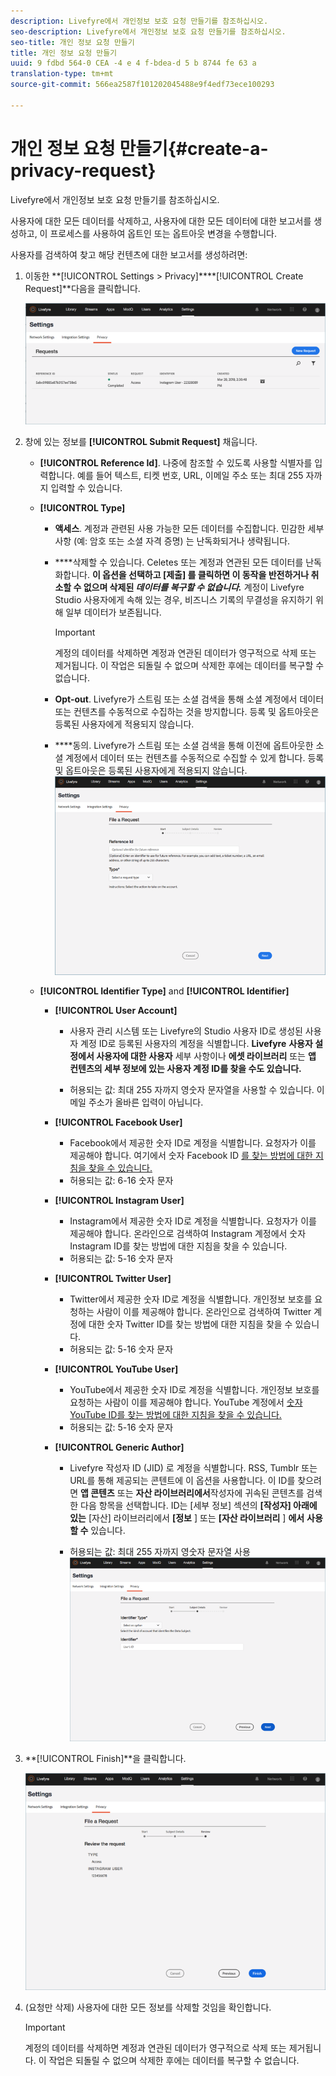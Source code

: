 ```yaml
---
description: Livefyre에서 개인정보 보호 요청 만들기를 참조하십시오.
seo-description: Livefyre에서 개인정보 보호 요청 만들기를 참조하십시오.
seo-title: 개인 정보 요청 만들기
title: 개인 정보 요청 만들기
uuid: 9 fdbd 564-0 CEA -4 e 4 f-bdea-d 5 b 8744 fe 63 a
translation-type: tm+mt
source-git-commit: 566ea2587f101202045488e9f4edf73ece100293

---
```



# 개인 정보 요청 만들기{#create-a-privacy-request}

Livefyre에서 개인정보 보호 요청 만들기를 참조하십시오.

사용자에 대한 모든 데이터를 삭제하고, 사용자에 대한 모든 데이터에 대한 보고서를 생성하고, 이 프로세스를 사용하여 옵트인 또는 옵트아웃 변경을 수행합니다.

사용자를 검색하여 찾고 해당 컨텐츠에 대한 보고서를 생성하려면:

1. 이동한 **[!UICONTROL Settings > Privacy]****[!UICONTROL Create Request]**다음을 클릭합니다.

   ![](assets/privacypage1.png)

1. 창에 있는 정보를 **[!UICONTROL Submit Request]** 채웁니다.

   * **[!UICONTROL Reference Id]**. 나중에 참조할 수 있도록 사용할 식별자를 입력합니다. 예를 들어 텍스트, 티켓 번호, URL, 이메일 주소 또는 최대 255 자까지 입력할 수 있습니다.
   * **[!UICONTROL Type]**

      * **액세스**. 계정과 관련된 사용 가능한 모든 데이터를 수집합니다. 민감한 세부 사항 (예: 암호 또는 소셜 자격 증명) 는 난독화되거나 생략됩니다.

      * ****삭제할 수 있습니다. Celetes 또는 계정과 연관된 모든 데이터를 난독화합니다. **이 옵션을 선택하고 [제출] 를 클릭하면 이 동작을 반전하거나 취소할 수 없으며 삭제된 *데이터를 복구할 수 없습니다.*** 계정이 Livefyre Studio 사용자에게 속해 있는 경우, 비즈니스 기록의 무결성을 유지하기 위해 일부 데이터가 보존됩니다.

         >[!IMPORTANT]
         >
         >계정의 데이터를 삭제하면 계정과 연관된 데이터가 영구적으로 삭제 또는 제거됩니다. 이 작업은 되돌릴 수 없으며 삭제한 후에는 데이터를 복구할 수 없습니다.

      * **Opt-out**. Livefyre가 스트림 또는 소셜 검색을 통해 소셜 계정에서 데이터 또는 컨텐츠를 수동적으로 수집하는 것을 방지합니다. 등록 및 옵트아웃은 등록된 사용자에게 적용되지 않습니다.
      * ****동의. Livefyre가 스트림 또는 소셜 검색을 통해 이전에 옵트아웃한 소셜 계정에서 데이터 또는 컨텐츠를 수동적으로 수집할 수 있게 합니다. 등록 및 옵트아웃은 등록된 사용자에게 적용되지 않습니다.
      ![](assets/privacypage2.png)

   * **[!UICONTROL Identifier Type]** and **[!UICONTROL Identifier]**

      * **[!UICONTROL User Account]**

         * 사용자 관리 시스템 또는 Livefyre의 Studio 사용자 ID로 생성된 사용자 계정 ID로 등록된 사용자의 계정을 식별합니다. **Livefyre** **사용자 설정에서 사용자에 대한 사용자** 세부 사항이나 **에셋 라이브러리** 또는 **앱 컨텐츠의 세부 정보에 있는 사용자 계정 ID를 찾을 수도 있습니다.**

         * 허용되는 값: 최대 255 자까지 영숫자 문자열을 사용할 수 있습니다. 이메일 주소가 올바른 입력이 아닙니다.
      * **[!UICONTROL Facebook User]**

         * Facebook에서 제공한 숫자 ID로 계정을 식별합니다. 요청자가 이를 제공해야 합니다. 여기에서 숫자 Facebook ID [를 찾는 방법에 대한 지침을 찾을 수 있습니다.](https://www.facebook.com/help/1397933243846983?helpref=faq_content)
         * 허용되는 값: 6-16 숫자 문자
      * **[!UICONTROL Instagram User]**

         * Instagram에서 제공한 숫자 ID로 계정을 식별합니다. 요청자가 이를 제공해야 합니다. 온라인으로 검색하여 Instagram 계정에서 숫자 Instagram ID를 찾는 방법에 대한 지침을 찾을 수 있습니다.
         * 허용되는 값: 5-16 숫자 문자
      * **[!UICONTROL Twitter User]**

         * Twitter에서 제공한 숫자 ID로 계정을 식별합니다. 개인정보 보호를 요청하는 사람이 이를 제공해야 합니다. 온라인으로 검색하여 Twitter 계정에 대한 숫자 Twitter ID를 찾는 방법에 대한 지침을 찾을 수 있습니다.
         * 허용되는 값: 5-16 숫자 문자
      * **[!UICONTROL YouTube User]**

         * YouTube에서 제공한 숫자 ID로 계정을 식별합니다. 개인정보 보호를 요청하는 사람이 이를 제공해야 합니다. YouTube 계정에서 [숫자 YouTube ID를 찾는 방법에 대한 지침을 찾을 수 있습니다.](https://support.google.com/youtube/answer/3250431?hl=en)
         * 허용되는 값: 5-16 숫자 문자
      * **[!UICONTROL Generic Author]**

         * Livefyre 작성자 ID (JID) 로 계정을 식별합니다. RSS, Tumblr 또는 URL를 통해 제공되는 콘텐트에 이 옵션을 사용합니다. 이 ID를 찾으려면 **앱 콘텐츠** 또는 **자산 라이브러리에서**작성자에 귀속된 콘텐츠를 검색한 다음 항목을 선택합니다. ID는 [세부 정보] 섹션의 **[작성자] 아래에 있는** [자산] 라이브러리에서 **[정보** ] 또는 **[자산 라이브러리** ] **에서** **사용할 수** 있습니다.

         * 허용되는 값: 최대 255 자까지 영숫자 문자열 사용
         ![](assets/privacypage3.png)








1. **[!UICONTROL Finish]**을 클릭합니다.

   ![](assets/privacypage4.png)

1. (요청만 삭제) 사용자에 대한 모든 정보를 삭제할 것임을 확인합니다.

   >[!IMPORTANT]
   >
   >계정의 데이터를 삭제하면 계정과 연관된 데이터가 영구적으로 삭제 또는 제거됩니다. 이 작업은 되돌릴 수 없으며 삭제한 후에는 데이터를 복구할 수 없습니다.

